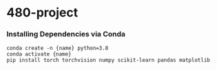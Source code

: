 # 480-project
### Installing Dependencies via Conda
```
conda create -n {name} python=3.8
conda activate {name}
pip install torch torchvision numpy scikit-learn pandas matplotlib
```